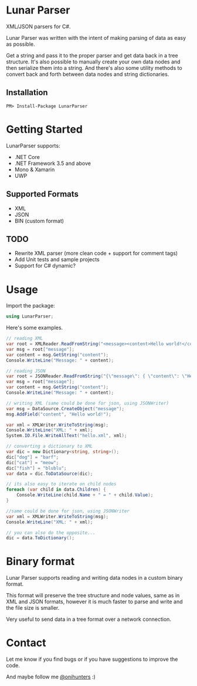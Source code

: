 # Lunar Parser
XML/JSON parsers for C#.

Lunar Parser was written with the intent of making parsing of data as easy as possible.  

Get a string and pass it to the proper parser and get data back in a tree structure.
It's also possible to manually create your own data nodes and then serialize them into a string.
And there's also some utility methods to convert back and forth between data nodes and string dictionaries.

## Installation

    PM> Install-Package LunarParser

# Getting Started

LunarParser supports:

- .NET Core
- .NET Framework 3.5 and above
- Mono & Xamarin
- UWP

## Supported Formats

- XML
- JSON
- BIN (custom format)

## TODO

- Rewrite XML parser (more clean code + support for comment tags)
- Add Unit tests and sample projects
- Support for C# dynamic?

# Usage

Import the package:

```c#
using LunarParser;
```

Here's some examples.

```c#
// reading XML
var root = XMLReader.ReadFromString("<message><content>Hello world!</content></message>");
var msg = root["message"];
var content = msg.GetString("content");
Console.WriteLine("Message: " + content);
```

```c#
// reading JSON
var root = JSONReader.ReadFromString("{\"message\": { \"content\": \"Hello world!\" } }");
var msg = root["message"];
var content = msg.GetString("content");
Console.WriteLine("Message: " + content);
```

```c#
// writing XML (same could be done for json, using JSONWriter)
var msg = DataSource.CreateObject("message");
msg.AddField("content", "Hello world!");

var xml = XMLWriter.WriteToString(msg);
Console.WriteLine("XML: " + xml);
System.IO.File.WriteAllText("hello.xml", xml);
```

```c#
// converting a dictionary to XML
var dic = new Dictionary<string, string>();
dic["dog"] = "barf";
dic["cat"] = "meow";
dic["fish"] = "blublu";
var data = dic.ToDataSource(dic);

// its also easy to iterate on child nodes
foreach (var child in data.Children) {
	Console.WriteLine(child.Name + " = " + child.Value);
}

//same could be done for json, using JSONWriter
var xml = XMLWriter.WriteToString(msg);
Console.WriteLine("XML: " + xml);

// you can also do the opposite...
dic = data.ToDictionary();
```

# Binary format

Lunar Parser supports reading and writing data nodes in a custom binary format.

This format will preserve the tree structure and node values, same as in XML and JSON formats, however it is much faster to parse and write and the file size is smaller.

Very useful to send data in a tree format over a network connection.

# Contact

Let me know if you find bugs or if you have suggestions to improve the code.

And maybe follow me [@onihunters](https://twitter.com/onihunters) :)
